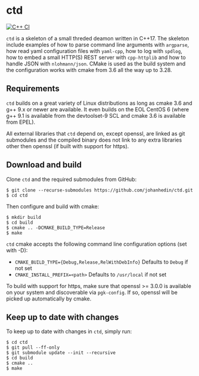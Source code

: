 ctd
====
[![C++ CI](https://github.com/johanhedin/ctd/actions/workflows/ci.yaml/badge.svg)](https://github.com/johanhedin/ctd/actions/workflows/ci.yaml)

`ctd` is a skeleton of a small threded deamon written in  C++17. The skeleton
include examples of how to parse command line arguments with `argparse`, how read
yaml configuration files with `yaml-cpp`, how to log with `spdlog`, how to
embed a small HTTP(S) REST server with `cpp-httplib` and how to handle JSON with
`nlohmann/json`. CMake is used as the build system and the configuration works
with cmake from 3.6 all the way up to 3.28.

Requirements
----
`ctd` builds on a great variety of Linux distributions as long as cmake 3.6 and
g++ 9.x or newer are available. It even builds on the EOL CentOS 6 (where g++ 9.1
is available from the devtoolset-9 SCL and cmake 3.6 is available from EPEL).

All external libraries that `ctd` depend on, except openssl, are linked as git
submodules and the compiled binary does not link to any extra libraries other
then openssl (if built with support for https).

Download and build
----
Clone `ctd` and the required submodules from GitHub:

    $ git clone --recurse-submodules https://github.com/johanhedin/ctd.git
    $ cd ctd

Then configure and build with cmake:

    $ mkdir build
    $ cd build
    $ cmake .. -DCMAKE_BUILD_TYPE=Release
    $ make

`ctd` cmake accepts the following command line configuration options (set with -D):

 * `CMAKE_BUILD_TYPE={Debug,Release,RelWithDebInfo}` Defaults to `Debug` if not set
 * `CMAKE_INSTALL_PREFIX=<path>` Defaults to `/usr/local` if not set

To build with support for https, make sure that openssl >= 3.0.0 is available on
your system and discoverable via `pgk-config`. If so, openssl will be picked
up automatically by cmake.

Keep up to date with changes
----
To keep up to date with changes in `ctd`, simply run:

    $ cd ctd
    $ git pull --ff-only
    $ git submodule update --init --recursive
    $ cd build
    $ cmake ..
    $ make
